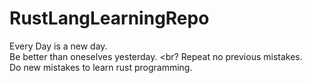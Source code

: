 # RustLangLearningRepo
Every Day is a new day. <br>
Be better than oneselves yesterday. <br?
Repeat no previous mistakes. <br>
Do new mistakes to learn rust programming. <br>
